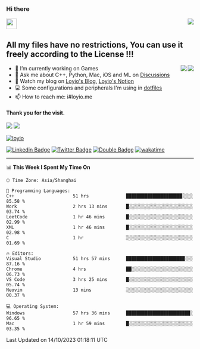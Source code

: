 <h3 align="left">Hi there</h3>
<img src='https://em-content.zobj.net/source/animated-noto-color-emoji/356/waving-hand_light-skin-tone_1f44b-1f3fb_1f3fb.gif' width='28' />
<a align="right" href="https://github.com/loyio/loyio/blob/master/STAR/README.md"><img align="right" src="https://img.shields.io/badge/LOYIO-STAR-green" /></a>

## All my files have no restrictions, You can use it freely according to the License !!!

<a href="https://github.com/loyio#gh-light-mode-only">
     <img align="right"  src="https://loy-readme.vercel.app/api/top-langs/?username=loyio&langs_count=6&hide=css,html,jupyter%20notebook" />
</a>

<a href="https://github.com/loyio#gh-dark-mode-only">
  <img align="right"  src="https://loy-readme.vercel.app/api/top-langs/?username=loyio&langs_count=6&theme=slateorange&hide=css,html,jupyter%20notebook" />
</a>



- 🔭 I’m currently working on Games
- 💬 Ask me about C++, Python, Mac, iOS and ML on [Discussions](https://github.com/loyio/blog/discussions)
- 📔 Watch my blog on [Loyio's Blog](https://loyio.me), [Loyio's Notion](https://loyio.notion.site/loyio/Loyio-s-Dashboard-2f56bd29222a445ea9d9e8802a1ac83b)
- 💻 Some configurations and peripherals I'm using in [dotfiles](https://github.com/loyio/dotfiles)
- 📫 How to reach me: i#loyio.me


#### Thank you for the visit.
<img src="http://profile-counter.glitch.me/loyio/count.svg" />

<img src="https://loy-readme.vercel.app/api?username=loyio&show_icons=true&hide=stars&include_all_commits=true&hide_title=true&theme=slateorange" />

     

[![loyio](https://github-profile-trophy.vercel.app/?username=loyio&theme=onedark&column=4)](https://github.com/loyio)

[![Linkedin Badge](https://img.shields.io/badge/-@loyio-0077b5?style=flat-square&logo=Linkedin&logoColor=white&labelColor=0077b5&link=https://www.linkedin.com/in/loyio-hex-363172158/)](https://www.linkedin.com/in/loyio-hex-363172158/)
[![Twitter Badge](https://img.shields.io/badge/-@loyiome-000000?style=flat-square&labelColor=000000&logo=x&logoColor=white&link=https://twitter.com/loyiome)](https://twitter.com/loyiome)
[![Double Badge](https://img.shields.io/badge/@loyio-007722?style=flat&logo=Douban&logoColor=white)](https://www.douban.com/people/susmote)
[![wakatime](https://wakatime.com/badge/user/c0ddc104-5a20-41d1-ab9a-c4d9ea20a4d9.svg)](https://wakatime.com/@c0ddc104-5a20-41d1-ab9a-c4d9ea20a4d9)

-------
<!--START_SECTION:waka-->
📊 **This Week I Spent My Time On** 

```text
🕑︎ Time Zone: Asia/Shanghai

💬 Programming Languages: 
C++                      51 hrs              █████████████████████░░░░   85.58 % 
Work                     2 hrs 13 mins       █░░░░░░░░░░░░░░░░░░░░░░░░   03.74 % 
LeetCode                 1 hr 46 mins        █░░░░░░░░░░░░░░░░░░░░░░░░   02.99 % 
XML                      1 hr 46 mins        █░░░░░░░░░░░░░░░░░░░░░░░░   02.98 % 
C                        1 hr                ░░░░░░░░░░░░░░░░░░░░░░░░░   01.69 % 

🔥 Editors: 
Visual Studio            51 hrs 57 mins      ██████████████████████░░░   87.16 % 
Chrome                   4 hrs               ██░░░░░░░░░░░░░░░░░░░░░░░   06.73 % 
VS Code                  3 hrs 25 mins       █░░░░░░░░░░░░░░░░░░░░░░░░   05.74 % 
Neovim                   13 mins             ░░░░░░░░░░░░░░░░░░░░░░░░░   00.37 % 

💻 Operating System: 
Windows                  57 hrs 36 mins      ████████████████████████░   96.65 % 
Mac                      1 hr 59 mins        █░░░░░░░░░░░░░░░░░░░░░░░░   03.35 % 
```


 Last Updated on 14/10/2023 01:18:11 UTC
<!--END_SECTION:waka-->
